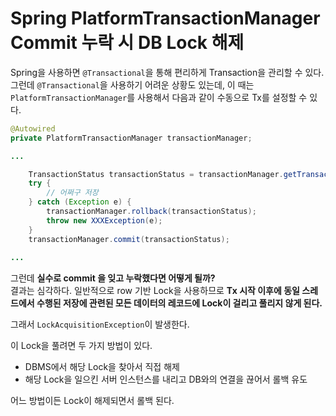 # Spring PlatformTransactionManager Commit 누락 시 DB Lock 해제

Spring을 사용하면 `@Transactional`을 통해 편리하게 Transaction을 관리할 수 있다.  
그런데 `@Transactional`을 사용하기 어려운 상황도 있는데, 이 때는 `PlatformTransactionManager`를 사용해서 다음과 같이 수동으로 Tx를 설정할 수 있다.

```java
@Autowired
private PlatformTransactionManager transactionManager;

...

    TransactionStatus transactionStatus = transactionManager.getTransaction(new DefaultTransactionDefinition());
    try {
        // 어쩌구 저장
    } catch (Exception e) {
        transactionManager.rollback(transactionStatus);
        throw new XXXException(e);
    }
    transactionManager.commit(transactionStatus);
  
...
```

그런데 **실수로 commit 을 잊고 누락했다면 어떻게 될까?**  
결과는 심각하다. 일반적으로 row 기반 Lock을 사용하므로 **Tx 시작 이후에 동일 스레드에서 수행된 저장에 관련된 모든 데이터의 레코드에 Lock이 걸리고 풀리지 않게 된다.**

그래서 `LockAcquisitionException`이 발생한다.

이 Lock을 풀려면 두 가지 방법이 있다.

- DBMS에서 해당 Lock을 찾아서 직접 해제
- 해당 Lock을 일으킨 서버 인스턴스를 내리고 DB와의 연결을 끊어서 롤백 유도

어느 방법이든 Lock이 해제되면서 롤백 된다.
